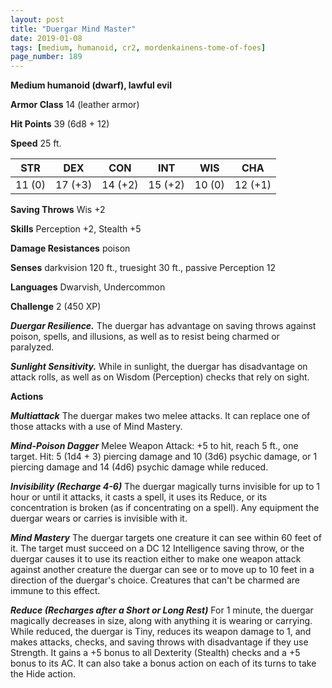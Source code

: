 ```yaml
---
layout: post
title: "Duergar Mind Master"
date: 2019-01-08
tags: [medium, humanoid, cr2, mordenkainens-tome-of-foes]
page_number: 189
---
```


**Medium humanoid (dwarf), lawful evil**

**Armor Class** 14 (leather armor)

**Hit Points** 39  (6d8 + 12)

**Speed** 25 ft.

|   STR   |   DEX   |   CON   |   INT   |   WIS   |   CHA   |
|:-------:|:-------:|:-------:|:-------:|:-------:|:-------:|
| 11 (0) | 17 (+3) | 14 (+2) | 15 (+2) | 10 (0) | 12 (+1) |

**Saving Throws** Wis +2

**Skills** Perception +2, Stealth +5

**Damage Resistances** poison

**Senses** darkvision 120 ft., truesight 30 ft., passive Perception 12

**Languages** Dwarvish, Undercommon

**Challenge** 2 (450 XP)

***Duergar Resilience.*** The duergar has advantage on saving throws against poison, spells, and illusions, as well as to resist being charmed or paralyzed.

***Sunlight Sensitivity.*** While in sunlight, the duergar has disadvantage on attack rolls, as well as on Wisdom (Perception) checks that rely on sight.

**Actions**

***Multiattack*** The duergar makes two melee attacks. It can replace one of those attacks with a use of Mind Mastery.

***Mind-Poison Dagger*** Melee Weapon Attack: +5 to hit, reach 5 ft., one target. Hit: 5 (1d4 + 3) piercing damage and 10 (3d6) psychic damage, or 1 piercing damage and 14 (4d6) psychic damage while reduced.

***Invisibility (Recharge 4-6)*** The duergar magically turns invisible for up to 1 hour or until it attacks, it casts a spell, it uses its Reduce, or its concentration is broken (as if concentrating on a spell). Any equipment the duergar wears or carries is invisible with it.

***Mind Mastery*** The duergar targets one creature it can see within 60 feet of it. The target must succeed on a DC 12 Intelligence saving throw, or the duergar causes it to use its reaction either to make one weapon attack against another creature the duergar can see or to move up to 10 feet in a direction of the duergar's choice. Creatures that can't be charmed are immune to this effect.

***Reduce (Recharges after a Short or Long Rest)*** For 1 minute, the duergar magically decreases in size, along with anything it is wearing or carrying. While reduced, the duergar is Tiny, reduces its weapon damage to 1, and makes attacks, checks, and saving throws with disadvantage if they use Strength. It gains a +5 bonus to all Dexterity (Stealth) checks and a +5 bonus to its AC. It can also take a bonus action on each of its turns to take the Hide action.
